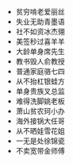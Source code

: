 * 贫穷啃老爱丽丝
* 失业无助青墨语
* 社不如资冰杰翎
* 美签秒过喜羊羊
* 大龄单身席先生
* 教书毁人俞教授
* 普通家庭骆七四
* 从不抬杠银蛙方
* 单身贵族叉总监
* 难得洗脚姚老板
* 萧山贫农珂小办
* 海外接锅大任哥
* 从不晒娃雪花姐
* 一无是处徐锦瓷
* 不卖宽带金师傅
